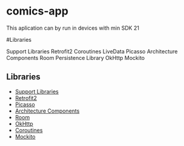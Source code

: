 # comics-app

This aplication can by run in devices with min SDK 21


#Libraries

Support Libraries
Retrofit2
Coroutines
LiveData
Picasso
Architecture Components
Room Persistence Library
OkHttp
Mockito
## Libraries
- [Support Libraries](https://developer.android.com/topic/libraries/support-library/)
- [Retrofit2](https://github.com/square/retrofit)
- [Picasso](https://github.com/square/picasso)
- [Architecture Components](https://developer.android.com/topic/libraries/architecture/)
- [Room](ibraries/architecture/room)
- [OkHttp](https://github.com/square/okhttp)
- [Coroutines](https://github.com/Kotlin/kotlinx.coroutines)
- [Mockito](https://github.com/mockito/mockito)
